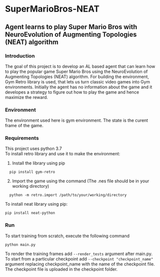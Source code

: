 # SuperMarioBros-NEAT
## Agent learns to play Super Mario Bros with NeuroEvolution of Augmenting Topologies (NEAT) algorithm
### Introduction
The goal of this project is to develop an AL based agent that can learn how to play the popular game Super Mario Bros using the NeuroEvolution of Augmenting Topologies (NEAT) algorithm. For building the environment, Gym Retro library is used, that lets us turn classic video games into Gym environments. Initially the agent has no information about the game and it developes a strategy to figure out how to play the game and hence maximize the reward.

### Environment
The environment used here is gym environment. The state is the curent frame of the game. 

### Requirements
This project uses python 3.7  
To install retro library and use it to make the environment:
  1. Install the library using pip
```
  pip install gym-retro
```
  2. Import the game using the command (The .nes file should be in your working directory)
```
  python -m retro.import /path/to/your/working/directory
```

To install neat library using pip:
```
pip install neat-python
```

### Run
To start training from scratch, execute the following command
```
python main.py
```
To render the training frames add ```--render_tests``` argument after main.py.  
To start from a particular checkpoint add ```--checkpoint "checkpoint_name"``` argument replacing checkpoint_name with the name of the checkpoint file.  
The checkpoint file is uploaded in the checkpoint folder.
